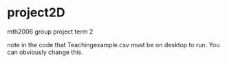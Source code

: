 # project2D
mth2006 group project term 2

note in the code that Teachingexample.csv must be on desktop to run. You can obviously change this. 
